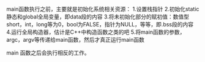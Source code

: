 main函数执行之前，主要就是初始化系统相关资源：
1.设置栈指针
2.初始化static静态和global全局变量，即data段的内容
3.将未初始化部分的赋初值：数值型short，int，long等为0，bool为FALSE，指针为NULL，等等，即.bss段的内容
4.运行全局构造器，估计是C++中构造函数之类的吧
5.将main函数的参数，argc，argv等传递给main函数，然后才真正运行main函数

main 函数之后会执行相反的工作。
